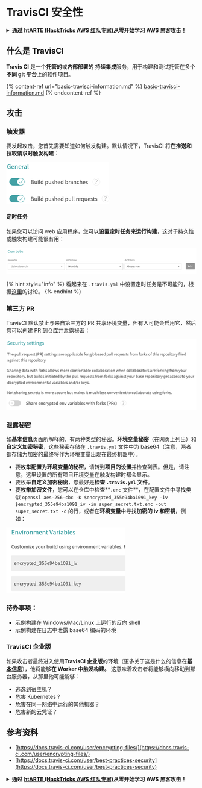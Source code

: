 # TravisCI 安全性

<details>

<summary><strong>通过</strong> <a href="https://training.hacktricks.xyz/courses/arte"><strong>htARTE (HackTricks AWS 红队专家)</strong></a><strong>从零开始学习 AWS 黑客攻击！</strong></summary>

支持 HackTricks 的其他方式：

* 如果您想在 HackTricks 中看到您的**公司广告**或**下载 HackTricks 的 PDF**，请查看[**订阅计划**](https://github.com/sponsors/carlospolop)！
* 获取[**官方 PEASS & HackTricks 商品**](https://peass.creator-spring.com)
* 发现[**PEASS 家族**](https://opensea.io/collection/the-peass-family)，我们独家的[**NFTs 集合**](https://opensea.io/collection/the-peass-family)
* **加入** 💬 [**Discord 群组**](https://discord.gg/hRep4RUj7f) 或 [**telegram 群组**](https://t.me/peass) 或在 **Twitter** 🐦 上**关注**我 [**@carlospolopm**](https://twitter.com/carlospolopm)**。**
* **通过向** [**HackTricks**](https://github.com/carlospolop/hacktricks) 和 [**HackTricks Cloud**](https://github.com/carlospolop/hacktricks-cloud) github 仓库提交 PR 来分享您的黑客技巧。

</details>

## 什么是 TravisCI

**Travis CI** 是一个**托管的**或**内部部署的** **持续集成**服务，用于构建和测试托管在多个**不同 git 平台**上的软件项目。

{% content-ref url="basic-travisci-information.md" %}
[basic-travisci-information.md](basic-travisci-information.md)
{% endcontent-ref %}

## 攻击

### 触发器

要发起攻击，您首先需要知道如何触发构建。默认情况下，TravisCI 将**在推送和拉取请求时触发构建**：

![](<../../.gitbook/assets/image (19) (1).png>)

#### 定时任务

如果您可以访问 web 应用程序，您可以**设置定时任务来运行构建**，这对于持久性或触发构建可能很有用：

![](<../../.gitbook/assets/image (42).png>)

{% hint style="info" %}
看起来在 `.travis.yml` 中设置定时任务是不可能的，根据[这里](https://github.com/travis-ci/travis-ci/issues/9162)的讨论。
{% endhint %}

### 第三方 PR

TravisCI 默认禁止与来自第三方的 PR 共享环境变量，但有人可能会启用它，然后您可以创建 PR 到仓库并泄露秘密：

![](<../../.gitbook/assets/image (1) (1) (1) (1) (1) (1) (1) (1) (1) (1) (1) (1) (1) (1) (1) (1) (1) (1).png>)

### 泄露秘密

如[**基本信息**](basic-travisci-information.md)页面所解释的，有两种类型的秘密。**环境变量秘密**（在网页上列出）和**自定义加密秘密**，这些秘密存储在 `.travis.yml` 文件中为 base64（注意，两者都存储为加密的最终将作为环境变量出现在最终机器中）。

* 要**枚举配置为环境变量的秘密**，请转到**项目的设置**并检查列表。但是，请注意，这里设置的所有项目环境变量在触发构建时都会显示。
* 要枚举**自定义加密秘密**，您最好是**检查 `.travis.yml` 文件**。
* 要**枚举加密文件**，您可以在仓库中检查**`.enc` 文件**，在配置文件中寻找类似 `openssl aes-256-cbc -K $encrypted_355e94ba1091_key -iv $encrypted_355e94ba1091_iv -in super_secret.txt.enc -out super_secret.txt -d` 的行，或者在**环境变量**中寻找**加密的 iv 和密钥**，例如：

![](<../../.gitbook/assets/image (71).png>)

### 待办事项：

* 示例构建在 Windows/Mac/Linux 上运行的反向 shell
* 示例构建在日志中泄露 base64 编码的环境

### TravisCI 企业版

如果攻击者最终进入使用**TravisCI 企业版**的环境（更多关于这是什么的信息在[**基本信息**](basic-travisci-information.md#travisci-enterprise)），他将能够**在 Worker 中触发构建。** 这意味着攻击者将能够横向移动到那台服务器，从那里他可能能够：

* 逃逸到宿主机？
* 危害 Kubernetes？
* 危害在同一网络中运行的其他机器？
* 危害新的云凭证？

## 参考资料

* [https://docs.travis-ci.com/user/encrypting-files/](https://docs.travis-ci.com/user/encrypting-files/)
* [https://docs.travis-ci.com/user/best-practices-security](https://docs.travis-ci.com/user/best-practices-security)

<details>

<summary><strong>通过</strong> <a href="https://training.hacktricks.xyz/courses/arte"><strong>htARTE (HackTricks AWS 红队专家)</strong></a><strong>从零开始学习 AWS 黑客攻击！</strong></summary>

支持 HackTricks 的其他方式：

* 如果您想在 HackTricks 中看到您的**公司广告**或**下载 HackTricks 的 PDF**，请查看[**订阅计划**](https://github.com/sponsors/carlospolop)！
* 获取[**官方 PEASS & HackTricks 商品**](https://peass.creator-spring.com)
* 发现[**PEASS 家族**](https://opensea.io/collection/the-peass-family)，我们独家的[**NFTs 集合**](https://opensea.io/collection/the-peass-family)
* **加入** 💬 [**Discord 群组**](https://discord.gg/hRep4RUj7f) 或 [**telegram 群组**](https://t.me/peass) 或在 **Twitter** 🐦 上**关注**我 [**@carlospolopm**](https://twitter.com/carlospolopm)**。**
* **通过向** [**HackTricks**](https://github.com/carlospolop/hacktricks) 和 [**HackTricks Cloud**](https://github.com/carlospolop/hacktricks-cloud) github 仓库提交 PR 来分享您的黑客技巧。

</details>
